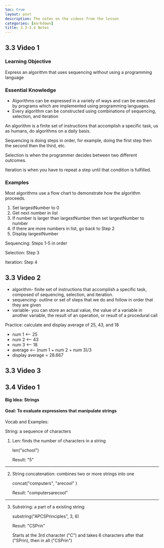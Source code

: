 ```yaml
---
toc: true
layout: post
description: The notes on the videos from the lesson
categories: [markdown]
title: 3.3-3.4 Notes
---
```


## 3.3 Video 1

### Learning Objective
Express an algorithm that uses sequencing without using a programming language

### Essential Knowledge
- Algorithms can be expressed in a variety of ways and can be executed by programs which are implemented using programming languages. 
- Every algorithm can be constructed using combinations of sequencing, selection, and iteration

An algorithm is a finite set of instructions that accomplish a specific task, us as humans, do algorithms on a daily basis. 

Sequencing is doing steps in order, for example, doing the first step then the second then the third, etc. 

Selection is when the programmer decides between two different outcomes. 

Iteration is when you have to repeat a step until that condition is fulfilled. 

### Examples

Most algorithms use a flow chart to demonstrate how the algorithm proceeds. 

1. Set largestNumber to 0
2. Get next number in list
3. If number is larger than largestNumber then set largestNumber to number
4. If there are more numbers in list, go back to Step 2
5. Display largestNumber

Sequencing: Steps 1-5 in order

Selection: Step 3

Iteration: Step 4 

## 3.3 Video 2
- algorithm- finite set of instructions that accomplish a specific task, composed of sequencing, selection, and iteration. 
- sequencing- outline or set of steps that we do and follow in order that they are given 
- variable- you can store an actual value, the value of a variable in another variable, the result of an operation, or result of a procedural call

Practice: calculate and display average of 25, 43, and 18
- num 1 <-- 25
- num 2 <-- 43
- num 3 <-- 18
- average <-- (num 1 + num 2 + num 3)/3 
- display average 
= 28.667
## 3.3 Video 3

## 3.4 Video 1
#### Big Idea: Strings

#### Goal: To evaluate expressions that manipulate strings
Vocab and Examples:

String: a sequence of characters

1. Len: finds the number of characters in a string

    len("school")

    Result:
    "5"
------------------------------------------------------------
2. String concatenation: combines two or more strings into one

    concat("computers", "arecool" )

    Result:
    "computersarecool"
------------------------------------------------------------
3. Substring: a part of a existing string

    substring("APCSPrinciples", 3, 6)

    Result:
    "CSPrin"

    Starts at the 3rd character ("C") and takes 6 characters after that ("SPrin), then in all ("CSPrin")